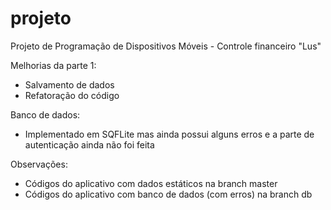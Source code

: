 # projeto
Projeto de Programação de Dispositivos Móveis - Controle financeiro "Lus"

Melhorias da parte 1:
- Salvamento de dados
- Refatoração do código

Banco de dados:
- Implementado em SQFLite mas ainda possui alguns erros e a parte de autenticação ainda não foi feita

Observações:
- Códigos do aplicativo com dados estáticos na branch master
- Códigos do aplicativo com banco de dados (com erros) na branch db
